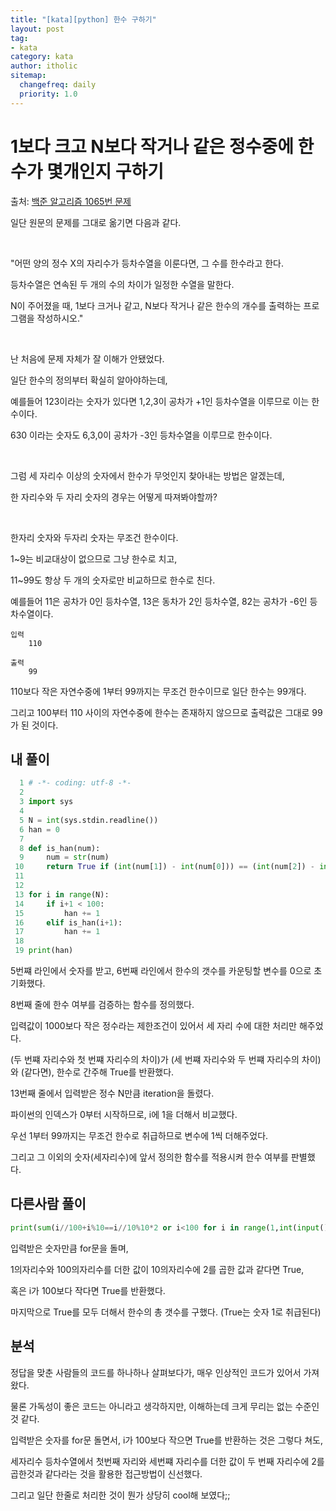 ```yaml
---
title: "[kata][python] 한수 구하기"
layout: post
tag:
- kata
category: kata
author: itholic
sitemap:
  changefreq: daily
  priority: 1.0
---
```


# 1보다 크고 N보다 작거나 같은 정수중에 한수가 몇개인지 구하기

출처: <a href="https://www.acmicpc.net/problem/1065" target="_blank">백준 알고리즘 1065번 문제</a>

일단 원문의 문제를 그대로 옮기면 다음과 같다.

<br/>

"어떤 양의 정수 X의 자리수가 등차수열을 이룬다면, 그 수를 한수라고 한다. 

등차수열은 연속된 두 개의 수의 차이가 일정한 수열을 말한다. 

N이 주어졌을 때, 1보다 크거나 같고, N보다 작거나 같은 한수의 개수를 출력하는 프로그램을 작성하시오."

<br/>

난 처음에 문제 자체가 잘 이해가 안됐었다.

일단 한수의 정의부터 확실히 알아야하는데,

예를들어 123이라는 숫자가 있다면 1,2,3이 공차가 +1인 등차수열을 이루므로 이는 한수이다.

630 이라는 숫자도 6,3,0이 공차가 -3인 등차수열을 이루므로 한수이다.

<br/>

그럼 세 자리수 이상의 숫자에서 한수가 무엇인지 찾아내는 방법은 알겠는데,

한 자리수와 두 자리 숫자의 경우는 어떻게 따져봐야할까?

<br/>

한자리 숫자와 두자리 숫자는 무조건 한수이다.

1~9는 비교대상이 없으므로 그냥 한수로 치고, 

11~99도 항상 두 개의 숫자로만 비교하므로 한수로 친다.

예를들어 11은 공차가 0인 등차수열, 13은 동차가 2인 등차수열, 82는 공차가 -6인 등차수열이다.


```
입력
    110

출력
    99
```    

110보다 작은 자연수중에 1부터 99까지는 무조건 한수이므로 일단 한수는 99개다.

그리고 100부터 110 사이의 자연수중에 한수는 존재하지 않으므로 출력값은 그대로 99가 된 것이다.


## 내 풀이

```python
  1 # -*- coding: utf-8 -*-
  2
  3 import sys
  4
  5 N = int(sys.stdin.readline())
  6 han = 0
  7
  8 def is_han(num):
  9     num = str(num)
 10     return True if (int(num[1]) - int(num[0])) == (int(num[2]) - int(num[1])) else False
 11
 12
 13 for i in range(N):
 14     if i+1 < 100:
 15         han += 1
 16     elif is_han(i+1):
 17         han += 1
 18
 19 print(han)
```

5번쨰 라인에서 숫자를 받고, 6번째 라인에서 한수의 갯수를 카운팅할 변수를 0으로 초기화했다.

8번째 줄에 한수 여부를 검증하는 함수를 정의했다.

입력값이 1000보다 작은 정수라는 제한조건이 있어서 세 자리 수에 대한 처리만 해주었다.

(두 번쨰 자리수와 첫 번쨰 자리수의 차이)가 (세 번쨰 자리수와 두 번쨰 자리수의 차이)와 (같다면), 한수로 간주해 True를 반환했다.

13번째 줄에서 입력받은 정수 N만큼 iteration을 돌렸다.

파이썬의 인덱스가 0부터 시작하므로, i에 1을 더해서 비교했다.

우선 1부터 99까지는 무조건 한수로 취급하므로 변수에 1씩 더해주었다.

그리고 그 이외의 숫자(세자리수)에 앞서 정의한 함수를 적용시켜 한수 여부를 판별했다.


## 다른사람 풀이

```python
print(sum(i//100+i%10==i//10%10*2 or i<100 for i in range(1,int(input())+1)))
```

입력받은 숫자만큼 for문을 돌며, 

1의자리수와 100의자리수를 더한 값이 10의자리수에 2를 곱한 값과 같다면 True,

혹은 i가 100보다 작다면 True를 반환했다.

마지막으로 True를 모두 더해서 한수의 총 갯수를 구했다. (True는 숫자 1로 취급된다)


## 분석

정답을 맞춘 사람들의 코드를 하나하나 살펴보다가, 매우 인상적인 코드가 있어서 가져왔다.

물론 가독성이 좋은 코드는 아니라고 생각하지만, 이해하는데 크게 무리는 없는 수준인 것 같다.

입력받은 숫자를 for문 돌면서, i가 100보다 작으면 True를 반환하는 것은 그렇다 쳐도,

세자리수 등차수열에서 첫번째 자리와 세번쨰 자리수를 더한 값이 두 번째 자리수에 2를 곱한것과 같다라는 것을 활용한 접근방법이 신선했다.

그리고 일단 한줄로 처리한 것이 뭔가 상당히 cool해 보였다;;
